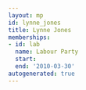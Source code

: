 ```yaml
---
layout: mp
id: lynne_jones
title: Lynne Jones
memberships:
- id: lab
  name: Labour Party
  start: 
  end: '2010-03-30'
autogenerated: true
---
```

